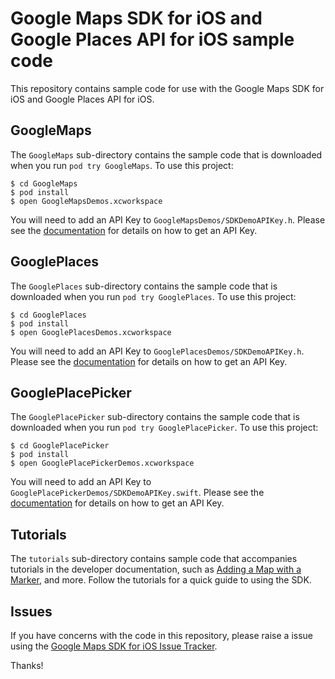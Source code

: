 # Google Maps SDK for iOS and Google Places API for iOS sample code

This repository contains sample code for use with the Google Maps SDK for iOS
and Google Places API for iOS.

## GoogleMaps

The `GoogleMaps` sub-directory contains the sample code that is downloaded
when you run `pod try GoogleMaps`. To use this project:

```
$ cd GoogleMaps
$ pod install
$ open GoogleMapsDemos.xcworkspace
```

You will need to add an API Key to `GoogleMapsDemos/SDKDemoAPIKey.h`. Please see the
[documentation](https://developers.google.com/maps/documentation/ios-sdk/start#get-key)
for details on how to get an API Key.

## GooglePlaces

The `GooglePlaces` sub-directory contains the sample code that is downloaded
when you run `pod try GooglePlaces`. To use this project:

```
$ cd GooglePlaces
$ pod install
$ open GooglePlacesDemos.xcworkspace
```

You will need to add an API Key to `GooglePlacesDemos/SDKDemoAPIKey.h`. Please see the
[documentation](https://developers.google.com/places/ios-api/start#get-key)
for details on how to get an API Key.

## GooglePlacePicker

The `GooglePlacePicker` sub-directory contains the sample code that is 
downloaded when you run `pod try GooglePlacePicker`. To use this project:

```
$ cd GooglePlacePicker
$ pod install
$ open GooglePlacePickerDemos.xcworkspace
```

You will need to add an API Key to `GooglePlacePickerDemos/SDKDemoAPIKey.swift`. Please see the
[documentation](https://developers.google.com/places/ios-api/start#get-key)
for details on how to get an API Key.

## Tutorials

The `tutorials` sub-directory contains sample code that accompanies tutorials in the developer
documentation, such as 
[Adding a Map with a Marker](https://developers.google.com/maps/documentation/ios-sdk/map-with-marker),
and more. Follow the tutorials for a quick guide to using the SDK.

## Issues

If you have concerns with the code in this repository, please raise a issue using the 
[Google Maps SDK for iOS Issue Tracker](https://developers.google.com/maps/documentation/ios-sdk/support#issue-tracker).

Thanks!
